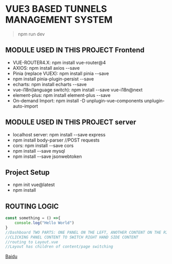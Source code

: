 # VUE3 BASED TUNNELS MANAGEMENT SYSTEM

> npm run dev

## MODULE USED IN THIS PROJECT Frontend

- VUE-ROUTER4.X: npm install vue-router@4
- AXIOS: npm install axios --save
- Pinia (replace VUEX): npm install pinia --save
- npm install pinia-plugin-persist --save
- echarts: npm install echarts --save
- vue-i18n(language switch): npm install --save vue-i18n@next
- element-plus: npm install element-plus --save
- On-demand Import: npm install -D unplugin-vue-components unplugin-auto-import

## MODULE USED IN THIS PROJECT server

- localhost server: npm install --save express
- npm install body-parser //POST requests
- cors: npm install --save cors
- npm install --save mysql
- npm install --save jsonwebtoken

## Project Setup

- npm init vue@latest
- npm install

## ROUTING LOGIC

``` JavaScript
const something = () =>{
    console.log("Hello World")
}
//Dashboard TWO PARTS: ONE PANEL ON THE LEFT, ANOTHER CONTENT ON THE RIGHT
//CLICKING PANEL CONTENT TO SWITCH RIGHT HAND SIDE CONTENT 
//routing to Layout.vue
//Layout has children of content/page switching
```

[Baidu](https://www.baidu.com/)
